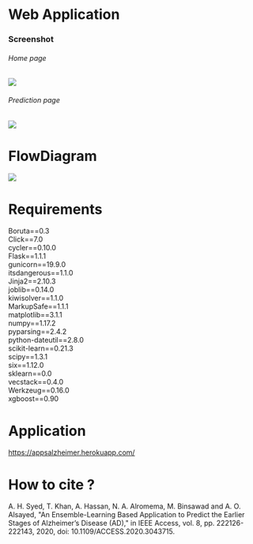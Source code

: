 # Web Application

### Screenshot
###### Home page
![](/images/3.JPG)
###### Prediction page
![](/images/4.JPG)
# FlowDiagram
![](/images/finalflowdigarm.jpg)
# Requirements
Boruta==0.3<br/>
Click==7.0<br/>
cycler==0.10.0<br/>
Flask==1.1.1<br/>
gunicorn==19.9.0<br/>
itsdangerous==1.1.0<br/>
Jinja2==2.10.3<br/>
joblib==0.14.0<br/>
kiwisolver==1.1.0<br/>
MarkupSafe==1.1.1<br/>
matplotlib==3.1.1<br/>
numpy==1.17.2<br/>
pyparsing==2.4.2<br/>
python-dateutil==2.8.0<br/>
scikit-learn==0.21.3<br/>
scipy==1.3.1<br/>
six==1.12.0<br/>
sklearn==0.0<br/>
vecstack==0.4.0<br/>
Werkzeug==0.16.0<br/>
xgboost==0.90<br/>
# Application
<a href="https://appsalzheimer.herokuapp.com/predict">https://appsalzheimer.herokuapp.com/</a>
<br/>
# How to cite ?
A. H. Syed, T. Khan, A. Hassan, N. A. Alromema, M. Binsawad and A. O. Alsayed, "An Ensemble-Learning Based Application to Predict the Earlier Stages of Alzheimer’s Disease (AD)," in IEEE Access, vol. 8, pp. 222126-222143, 2020, doi: 10.1109/ACCESS.2020.3043715.
